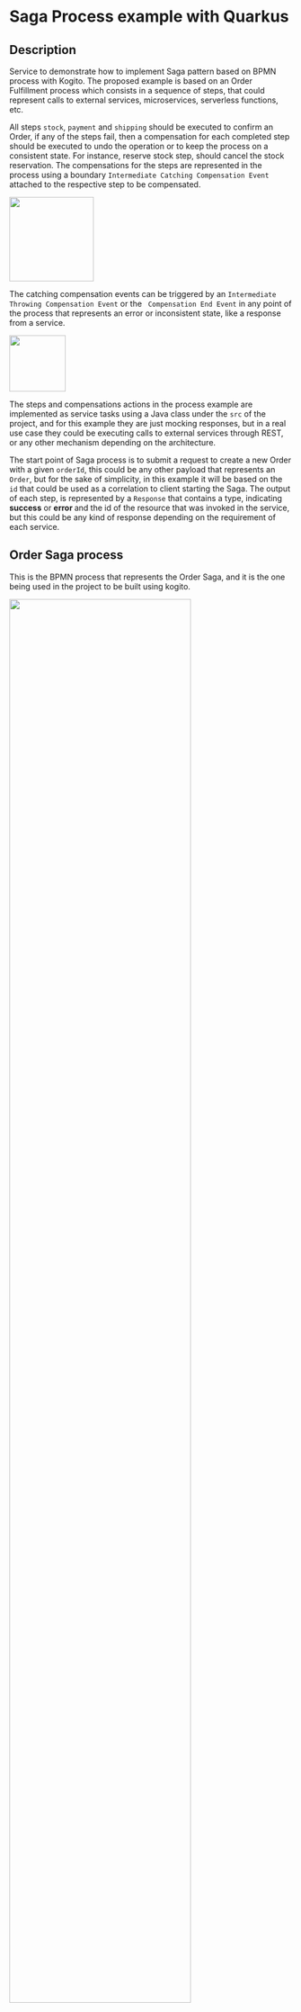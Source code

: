 # Saga Process example with Quarkus

## Description

Service to demonstrate how to implement Saga pattern based on BPMN process with Kogito. The proposed example is based
 on an Order Fulfillment process which consists in a sequence of steps, that could represent calls to external
  services, microservices, serverless functions, etc.
  
 All steps `stock`, `payment` and `shipping` should be executed to confirm an Order, if any of the
  steps fail, then a compensation for each completed step should be executed to undo the operation or to keep the
   process on a consistent state. For instance, reserve stock step, should cancel the stock reservation. The
    compensations for the steps are represented in the process using a boundary `Intermediate Catching Compensation
Event` attached to the respective step to be compensated.          

<img src="docs/images/boundary-compensation.png" height="150px"/>

The catching compensation events can be triggered by an `Intermediate Throwing Compensation Event` or the
 ` Compensation End Event` in any point of the process that represents an error or inconsistent state, like a response
  from a service.
 
 <img src="docs/images/throwing-compensation.png" height="100px"/>

The steps and compensations actions in the process example are implemented as service tasks using a Java class under
 the `src` of the project, and for this example they are just mocking responses, but in a real use case they
  could be executing calls to external services through REST, or any other mechanism depending on the architecture. 
 
 The start point of Saga process is to submit a request to create a new Order with a given `orderId`, this could be
  any other payload that represents an `Order`, but for the sake of simplicity, in this example it will be
   based on the `id` that could be used as a correlation to client starting the Saga.
  The output of each step, is represented by a `Response` that contains a type, indicating <b>success</b> or <b>error
  </b> and the id of the resource that was invoked in the service, but this could be any kind of response depending on
   the requirement of each service.

## Order Saga process

This is the BPMN process that represents the Order Saga, and it is the one being used in the project to be built using
 kogito.

<img src="docs/images/orders-saga-svg.svg" width="80%"/>

## Installing and Running

### Prerequisites

You will need:
  - Java 11+ installed
  - Environment variable JAVA_HOME set accordingly
  - Maven 3.8.1+ installed

When using native image compilation, you will also need:
  - [GraalVM 19.1.1](https://github.com/oracle/graal/releases/tag/vm-19.1.1) installed
  - Environment variable GRAALVM_HOME set accordingly
  - Note that GraalVM native image compilation typically requires other packages (glibc-devel, zlib-devel and gcc) to be installed too.  You also need 'native-image' installed in GraalVM (using 'gu install native-image'). Please refer to [GraalVM installation documentation](https://www.graalvm.org/docs/reference-manual/aot-compilation/#prerequisites) for more details.

### Compile and Run in Local Dev Mode

```
mvn clean compile quarkus:dev
```

### Package and Run in JVM mode

```
mvn clean package
java -jar target/process-saga-quarkus-runner.jar
```

### Package and Run using Local Native Image
Note that this requires GRAALVM_HOME to point to a valid GraalVM installation

```
mvn clean package -Pnative
```

To run the generated native executable, generated in `target/`, execute

```
./target/process-saga-quarkus-runner
```

Note: Native builds does not yet work on Windows, GraalVM and Quarkus should be rolling out support for Windows soon.

## OpenAPI (Swagger) documentation
[Specification at swagger.io](https://swagger.io/docs/specification/about/)

You can take a look at the [OpenAPI definition](http://localhost:8080/openapi?format=json) - automatically generated and included in this service - to determine all available operations exposed by this service. For easy readability you can visualize the OpenAPI definition file using a UI tool like for example available [Swagger UI](https://editor.swagger.io).

In addition, various clients to interact with this service can be easily generated using this OpenAPI definition.

When running in either Quarkus Development or Native mode, we also leverage the [Quarkus OpenAPI extension](https://quarkus.io/guides/openapi-swaggerui#use-swagger-ui-for-development) that exposes [Swagger UI](http://localhost:8080/swagger-ui/) that you can use to look at available REST endpoints and send test requests.

## Usage

Once the service is up and running, you can use the following examples to interact with the service. Note that rather than using the curl commands below, you can also use the [Swagger UI](http://localhost:8080/swagger-ui/) to send requests.

### Starting the Order Saga

#### POST /orders

Allows to start a new Order Saga with the given data:

Given data:

```json
{
    "orderId" : "03e6cf79-3301-434b-b5e1-d6899b5639aa"
    
}
```

Curl command (using the JSON object above):

```sh
curl -H "Content-Type: application/json" -X POST http://localhost:8080/orders -d '{"orderId" : "03e6cf79-3301-434b-b5e1-d6899b5639aa"}'
```
The response for the request is returned with attributes representing the response of each step, either
 success or failure. The `orderResponse` attribute indicates if the order can be confirmed in case of success or
  canceled in case of error.

Response example:

```json
    {
    "id": "799742b9-2903-45a3-be96-e7798f9425eb",
    "stockResponse": {
        "type": "SUCCESS",
        "resourceId": "c408e18d-6ec7-48bf-8396-ef2d45ab53d5"
    },
    "paymentResponse": {
        "type": "SUCCESS",
        "resourceId": "700672de-b897-4db6-b45e-411e2ade83a0"
    },
    "orderId": "12345678",
    "failService": "",
    "orderResponse": {
        "type": "SUCCESS",
        "resourceId": "12345678"
    },
    "shippingResponse": {
        "type": "SUCCESS",
        "resourceId": "3c3b8324-7e58-45ca-a939-244c19002e36"
    }
}
```

In the console executing the application you can check the log it with the executed steps.

```text
17:16:58:864 INFO  [org.acme.StockService] Created Stock for 12345678 with Id: 8ab1ac13-38d0-49e6-ab40-1edd2dc39922
17:16:58:865 INFO  [org.acme.PaymentService] Created Payment for 12345678 with Id: 2bfc044a-ccb4-4072-a26e-5a533d835257
17:16:58:865 INFO  [org.acme.ShippingService] Created Shipping for 12345678 with Id: 84a45015-c98b-4e08-b4cd-cf05a19b87e1
17:16:58:865 INFO  [org.acme.OrderService] Success Order 12345678
```

#### Simulating errors to activate the compensation flows

To make testing the process easier it was introduced an optional attribute `failService` that indicates which service
 should respond with an error. The attribute is basically the simple class name of the service.

Example:

```json
{
    "orderId" : "03e6cf79-3301-434b-b5e1-d6899b5639aa",
    "failService" : "PaymentService"    
}
```
Curl command (using the JSON object above):

```sh
curl -H "Content-Type: application/json" -X POST http://localhost:8080/orders -d '{"orderId" : "03e6cf79-3301-434b-b5e1-d6899b5639aa", "failService" : "PaymentService"}' 
```

Response example:

```json
{
    "id": "ef9c8b05-381c-456d-bf43-fbf5331a5e29",
    "stockResponse": {
        "type": "SUCCESS",
        "resourceId": "9098daa2-f40f-4231-995a-1c7d159df190"
    },
    "paymentResponse": {
        "type": "SUCCESS",
        "resourceId": "d6ac4086-efe9-4a9e-849c-2b6d48dbc1f0"
    },
    "orderId": "12345678",
    "failService": "ShippingService",
    "orderResponse": {
        "type": "ERROR",
        "resourceId": "12345678"
    },
    "shippingResponse": {
        "type": "ERROR",
        "resourceId": "39c40aa1-10af-42ad-8ba2-b8dd9c6279e1"
    }
}
```

In the console executing the application you can check the log it with the executed steps.

```text
17:16:17:723 INFO  [org.acme.StockService] Created Stock for 12345678 with Id: 9098daa2-f40f-4231-995a-1c7d159df190
17:16:17:724 INFO  [org.acme.PaymentService] Created Payment for 12345678 with Id: d6ac4086-efe9-4a9e-849c-2b6d48dbc1f0
17:16:17:724 INFO  [org.acme.ShippingService] Created Shipping for 12345678 with Id: 39c40aa1-10af-42ad-8ba2-b8dd9c6279e1
17:16:17:746 WARN  [org.acme.ShippingService] Cancel Shipping for 39c40aa1-10af-42ad-8ba2-b8dd9c6279e1
17:16:17:746 WARN  [org.acme.PaymentService] Cancel Payment for d6ac4086-efe9-4a9e-849c-2b6d48dbc1f0
17:16:17:747 WARN  [org.acme.StockService] Cancel Stock for 9098daa2-f40f-4231-995a-1c7d159df190
17:16:17:747 WARN  [org.acme.OrderService] Failed Order 12345678
```

## Deploying with Kogito Operator

In the [`operator`](operator) directory you'll find the custom resources needed to deploy this example on OpenShift with the [Kogito Operator](https://docs.jboss.org/kogito/release/latest/html_single/#chap_kogito-deploying-on-openshift).
